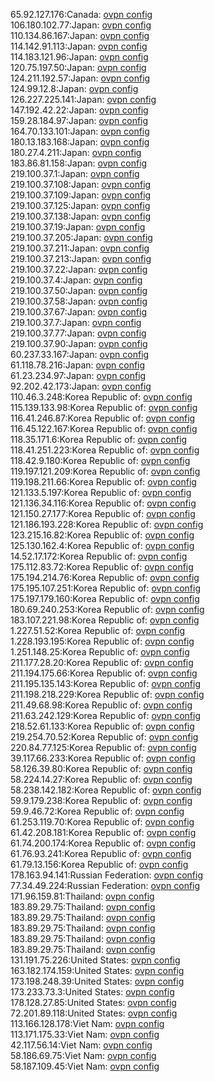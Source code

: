 65.92.127.176:Canada: [ovpn config](vpn/65_92_127_176.ovpn)  
106.180.102.77:Japan: [ovpn config](vpn/106_180_102_77.ovpn)  
110.134.86.167:Japan: [ovpn config](vpn/110_134_86_167.ovpn)  
114.142.91.113:Japan: [ovpn config](vpn/114_142_91_113.ovpn)  
114.183.121.96:Japan: [ovpn config](vpn/114_183_121_96.ovpn)  
120.75.197.50:Japan: [ovpn config](vpn/120_75_197_50.ovpn)  
124.211.192.57:Japan: [ovpn config](vpn/124_211_192_57.ovpn)  
124.99.12.8:Japan: [ovpn config](vpn/124_99_12_8.ovpn)  
126.227.225.141:Japan: [ovpn config](vpn/126_227_225_141.ovpn)  
147.192.42.22:Japan: [ovpn config](vpn/147_192_42_22.ovpn)  
159.28.184.97:Japan: [ovpn config](vpn/159_28_184_97.ovpn)  
164.70.133.101:Japan: [ovpn config](vpn/164_70_133_101.ovpn)  
180.13.183.168:Japan: [ovpn config](vpn/180_13_183_168.ovpn)  
180.27.4.211:Japan: [ovpn config](vpn/180_27_4_211.ovpn)  
183.86.81.158:Japan: [ovpn config](vpn/183_86_81_158.ovpn)  
219.100.37.1:Japan: [ovpn config](vpn/219_100_37_1.ovpn)  
219.100.37.108:Japan: [ovpn config](vpn/219_100_37_108.ovpn)  
219.100.37.109:Japan: [ovpn config](vpn/219_100_37_109.ovpn)  
219.100.37.125:Japan: [ovpn config](vpn/219_100_37_125.ovpn)  
219.100.37.138:Japan: [ovpn config](vpn/219_100_37_138.ovpn)  
219.100.37.19:Japan: [ovpn config](vpn/219_100_37_19.ovpn)  
219.100.37.205:Japan: [ovpn config](vpn/219_100_37_205.ovpn)  
219.100.37.211:Japan: [ovpn config](vpn/219_100_37_211.ovpn)  
219.100.37.213:Japan: [ovpn config](vpn/219_100_37_213.ovpn)  
219.100.37.22:Japan: [ovpn config](vpn/219_100_37_22.ovpn)  
219.100.37.4:Japan: [ovpn config](vpn/219_100_37_4.ovpn)  
219.100.37.50:Japan: [ovpn config](vpn/219_100_37_50.ovpn)  
219.100.37.58:Japan: [ovpn config](vpn/219_100_37_58.ovpn)  
219.100.37.67:Japan: [ovpn config](vpn/219_100_37_67.ovpn)  
219.100.37.7:Japan: [ovpn config](vpn/219_100_37_7.ovpn)  
219.100.37.77:Japan: [ovpn config](vpn/219_100_37_77.ovpn)  
219.100.37.90:Japan: [ovpn config](vpn/219_100_37_90.ovpn)  
60.237.33.167:Japan: [ovpn config](vpn/60_237_33_167.ovpn)  
61.118.78.216:Japan: [ovpn config](vpn/61_118_78_216.ovpn)  
61.23.234.97:Japan: [ovpn config](vpn/61_23_234_97.ovpn)  
92.202.42.173:Japan: [ovpn config](vpn/92_202_42_173.ovpn)  
110.46.3.248:Korea Republic of: [ovpn config](vpn/110_46_3_248.ovpn)  
115.139.133.98:Korea Republic of: [ovpn config](vpn/115_139_133_98.ovpn)  
116.41.246.87:Korea Republic of: [ovpn config](vpn/116_41_246_87.ovpn)  
116.45.122.167:Korea Republic of: [ovpn config](vpn/116_45_122_167.ovpn)  
118.35.171.6:Korea Republic of: [ovpn config](vpn/118_35_171_6.ovpn)  
118.41.251.223:Korea Republic of: [ovpn config](vpn/118_41_251_223.ovpn)  
118.42.9.180:Korea Republic of: [ovpn config](vpn/118_42_9_180.ovpn)  
119.197.121.209:Korea Republic of: [ovpn config](vpn/119_197_121_209.ovpn)  
119.198.211.66:Korea Republic of: [ovpn config](vpn/119_198_211_66.ovpn)  
121.133.5.197:Korea Republic of: [ovpn config](vpn/121_133_5_197.ovpn)  
121.136.34.116:Korea Republic of: [ovpn config](vpn/121_136_34_116.ovpn)  
121.150.27.177:Korea Republic of: [ovpn config](vpn/121_150_27_177.ovpn)  
121.186.193.228:Korea Republic of: [ovpn config](vpn/121_186_193_228.ovpn)  
123.215.16.82:Korea Republic of: [ovpn config](vpn/123_215_16_82.ovpn)  
125.130.162.4:Korea Republic of: [ovpn config](vpn/125_130_162_4.ovpn)  
14.52.17.172:Korea Republic of: [ovpn config](vpn/14_52_17_172.ovpn)  
175.112.83.72:Korea Republic of: [ovpn config](vpn/175_112_83_72.ovpn)  
175.194.214.76:Korea Republic of: [ovpn config](vpn/175_194_214_76.ovpn)  
175.195.107.251:Korea Republic of: [ovpn config](vpn/175_195_107_251.ovpn)  
175.197.179.160:Korea Republic of: [ovpn config](vpn/175_197_179_160.ovpn)  
180.69.240.253:Korea Republic of: [ovpn config](vpn/180_69_240_253.ovpn)  
183.107.221.98:Korea Republic of: [ovpn config](vpn/183_107_221_98.ovpn)  
1.227.51.52:Korea Republic of: [ovpn config](vpn/1_227_51_52.ovpn)  
1.228.193.195:Korea Republic of: [ovpn config](vpn/1_228_193_195.ovpn)  
1.251.148.25:Korea Republic of: [ovpn config](vpn/1_251_148_25.ovpn)  
211.177.28.20:Korea Republic of: [ovpn config](vpn/211_177_28_20.ovpn)  
211.194.175.66:Korea Republic of: [ovpn config](vpn/211_194_175_66.ovpn)  
211.195.135.143:Korea Republic of: [ovpn config](vpn/211_195_135_143.ovpn)  
211.198.218.229:Korea Republic of: [ovpn config](vpn/211_198_218_229.ovpn)  
211.49.68.98:Korea Republic of: [ovpn config](vpn/211_49_68_98.ovpn)  
211.63.242.129:Korea Republic of: [ovpn config](vpn/211_63_242_129.ovpn)  
218.52.61.133:Korea Republic of: [ovpn config](vpn/218_52_61_133.ovpn)  
219.254.70.52:Korea Republic of: [ovpn config](vpn/219_254_70_52.ovpn)  
220.84.77.125:Korea Republic of: [ovpn config](vpn/220_84_77_125.ovpn)  
39.117.66.233:Korea Republic of: [ovpn config](vpn/39_117_66_233.ovpn)  
58.126.39.80:Korea Republic of: [ovpn config](vpn/58_126_39_80.ovpn)  
58.224.14.27:Korea Republic of: [ovpn config](vpn/58_224_14_27.ovpn)  
58.238.142.182:Korea Republic of: [ovpn config](vpn/58_238_142_182.ovpn)  
59.9.179.238:Korea Republic of: [ovpn config](vpn/59_9_179_238.ovpn)  
59.9.46.72:Korea Republic of: [ovpn config](vpn/59_9_46_72.ovpn)  
61.253.119.70:Korea Republic of: [ovpn config](vpn/61_253_119_70.ovpn)  
61.42.208.181:Korea Republic of: [ovpn config](vpn/61_42_208_181.ovpn)  
61.74.200.174:Korea Republic of: [ovpn config](vpn/61_74_200_174.ovpn)  
61.76.93.241:Korea Republic of: [ovpn config](vpn/61_76_93_241.ovpn)  
61.79.13.156:Korea Republic of: [ovpn config](vpn/61_79_13_156.ovpn)  
178.163.94.141:Russian Federation: [ovpn config](vpn/178_163_94_141.ovpn)  
77.34.49.224:Russian Federation: [ovpn config](vpn/77_34_49_224.ovpn)  
171.96.159.81:Thailand: [ovpn config](vpn/171_96_159_81.ovpn)  
183.89.29.75:Thailand: [ovpn config](vpn/183_89_29_75.ovpn)  
183.89.29.75:Thailand: [ovpn config](vpn/183_89_29_75.ovpn)  
183.89.29.75:Thailand: [ovpn config](vpn/183_89_29_75.ovpn)  
183.89.29.75:Thailand: [ovpn config](vpn/183_89_29_75.ovpn)  
183.89.29.75:Thailand: [ovpn config](vpn/183_89_29_75.ovpn)  
131.191.75.226:United States: [ovpn config](vpn/131_191_75_226.ovpn)  
163.182.174.159:United States: [ovpn config](vpn/163_182_174_159.ovpn)  
173.198.248.39:United States: [ovpn config](vpn/173_198_248_39.ovpn)  
173.233.73.3:United States: [ovpn config](vpn/173_233_73_3.ovpn)  
178.128.27.85:United States: [ovpn config](vpn/178_128_27_85.ovpn)  
72.201.89.118:United States: [ovpn config](vpn/72_201_89_118.ovpn)  
113.166.128.178:Viet Nam: [ovpn config](vpn/113_166_128_178.ovpn)  
113.171.175.33:Viet Nam: [ovpn config](vpn/113_171_175_33.ovpn)  
42.117.56.14:Viet Nam: [ovpn config](vpn/42_117_56_14.ovpn)  
58.186.69.75:Viet Nam: [ovpn config](vpn/58_186_69_75.ovpn)  
58.187.109.45:Viet Nam: [ovpn config](vpn/58_187_109_45.ovpn)  

